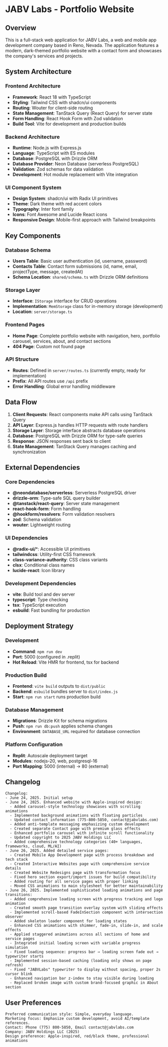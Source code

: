 # JABV Labs - Portfolio Website

## Overview

This is a full-stack web application for JABV Labs, a web and mobile app development company based in Reno, Nevada. The application features a modern, dark-themed portfolio website with a contact form and showcases the company's services and projects.

## System Architecture

### Frontend Architecture
- **Framework**: React 18 with TypeScript
- **Styling**: Tailwind CSS with shadcn/ui components
- **Routing**: Wouter for client-side routing
- **State Management**: TanStack Query (React Query) for server state
- **Form Handling**: React Hook Form with Zod validation
- **Build Tool**: Vite for development and production builds

### Backend Architecture
- **Runtime**: Node.js with Express.js
- **Language**: TypeScript with ES modules
- **Database**: PostgreSQL with Drizzle ORM
- **Database Provider**: Neon Database (serverless PostgreSQL)
- **Validation**: Zod schemas for data validation
- **Development**: Hot module replacement with Vite integration

### UI Component System
- **Design System**: shadcn/ui with Radix UI primitives
- **Theme**: Dark theme with red accent colors
- **Typography**: Inter font family
- **Icons**: Font Awesome and Lucide React icons
- **Responsive Design**: Mobile-first approach with Tailwind breakpoints

## Key Components

### Database Schema
- **Users Table**: Basic user authentication (id, username, password)
- **Contacts Table**: Contact form submissions (id, name, email, projectType, message, createdAt)
- **Schema Location**: `shared/schema.ts` with Drizzle ORM definitions

### Storage Layer
- **Interface**: `IStorage` interface for CRUD operations
- **Implementation**: `MemStorage` class for in-memory storage (development)
- **Location**: `server/storage.ts`

### Frontend Pages
- **Home Page**: Complete portfolio website with navigation, hero, portfolio carousel, services, about, and contact sections
- **404 Page**: Custom not found page

### API Structure
- **Routes**: Defined in `server/routes.ts` (currently empty, ready for implementation)
- **Prefix**: All API routes use `/api` prefix
- **Error Handling**: Global error handling middleware

## Data Flow

1. **Client Requests**: React components make API calls using TanStack Query
2. **API Layer**: Express.js handles HTTP requests with route handlers
3. **Storage Layer**: Storage interface abstracts database operations
4. **Database**: PostgreSQL with Drizzle ORM for type-safe queries
5. **Response**: JSON responses sent back to client
6. **State Management**: TanStack Query manages caching and synchronization

## External Dependencies

### Core Dependencies
- **@neondatabase/serverless**: Serverless PostgreSQL driver
- **drizzle-orm**: Type-safe SQL query builder
- **@tanstack/react-query**: Server state management
- **react-hook-form**: Form handling
- **@hookform/resolvers**: Form validation resolvers
- **zod**: Schema validation
- **wouter**: Lightweight routing

### UI Dependencies
- **@radix-ui/***: Accessible UI primitives
- **tailwindcss**: Utility-first CSS framework
- **class-variance-authority**: CSS class variants
- **clsx**: Conditional class names
- **lucide-react**: Icon library

### Development Dependencies
- **vite**: Build tool and dev server
- **typescript**: Type checking
- **tsx**: TypeScript execution
- **esbuild**: Fast bundling for production

## Deployment Strategy

### Development
- **Command**: `npm run dev`
- **Port**: 5000 (configured in .replit)
- **Hot Reload**: Vite HMR for frontend, tsx for backend

### Production Build
- **Frontend**: `vite build` outputs to `dist/public`
- **Backend**: `esbuild` bundles server to `dist/index.js`
- **Start**: `npm run start` runs production build

### Database Management
- **Migrations**: Drizzle Kit for schema migrations
- **Push**: `npm run db:push` applies schema changes
- **Environment**: `DATABASE_URL` required for database connection

### Platform Configuration
- **Replit**: Autoscale deployment target
- **Modules**: nodejs-20, web, postgresql-16
- **Port Mapping**: 5000 (internal) → 80 (external)

## Changelog

```
Changelog:
- June 24, 2025. Initial setup
- June 24, 2025. Enhanced website with Apple-inspired design:
  - Added carousel-style technology showcases with scrolling animations
  - Implemented background animations with floating particles
  - Updated contact information (775-800-5850, contact@jabvlabs.com)
  - Added anti-template messaging emphasizing custom development
  - Created separate Contact page with premium glass effects
  - Enhanced portfolio carousel with infinite scroll functionality
  - Updated copyright to 2025 JABV Holdings LLC
  - Added comprehensive technology categories (40+ languages, frameworks, cloud, ML/AI)
- June 26, 2025. Added detailed service pages:
  - Created Mobile App Development page with process breakdown and tech stack
  - Created Interactive Websites page with comprehensive service details
  - Created Website Redesigns page with transformation focus
  - Fixed hero section export/import issues for build compatibility
  - Added routing for all service pages with proper linking
  - Moved CSS animations to main stylesheet for better maintainability
- June 26, 2025. Implemented sophisticated loading animations and page transitions:
  - Added comprehensive loading screen with progress tracking and logo animation
  - Created smooth page transition overlay system with sliding effects
  - Implemented scroll-based FadeInSection component with intersection observer
  - Added skeleton loader component for loading states
  - Enhanced CSS animations with shimmer, fade-in, slide-in, and scale effects
  - Applied staggered animations across all sections of home and service pages
  - Integrated initial loading screen with variable progress simulation
  - Fixed loading sequence: progress bar → loading screen fade out → typewriter starts
  - Implemented session-based caching (loading only shows on page refresh)
  - Fixed "JABVLabs" typewriter to display without spacing, proper 2s cursor blink
  - Enhanced navigation bar z-index to stay visible during loading
  - Replaced broken image with custom brand-focused graphic in About section
```

## User Preferences

```
Preferred communication style: Simple, everyday language.
Marketing focus: Emphasize custom development, avoid AI/template references.
Contact: Phone (775) 800-5850, Email contact@jabvlabs.com
Company: JABV Holdings LLC (2025)
Design preference: Apple-inspired, red/black theme, professional animations
```
